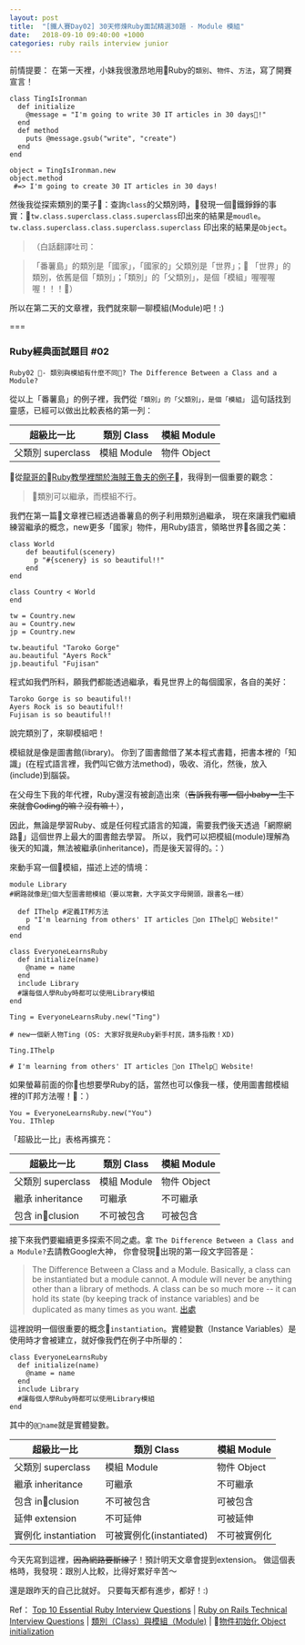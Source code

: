 ```yaml
---
layout: post
title:  "[鐵人賽Day02] 30天修煉Ruby面試精選30題 - Module 模組"
date:   2018-09-10 09:40:00 +1000
categories: ruby rails interview junior
---
```


前情提要：
在第一天裡，小妹我很激昂地用Ruby的`類別`、`物件`、`方法`，寫了開賽宣言！
```
class TingIsIronman
  def initialize
    @message = "I'm going to write 30 IT articles in 30 days!"
  end
  def method
    puts @message.gsub("write", "create")
  end
end

object = TingIsIronman.new
object.method
 #=> I'm going to create 30 IT articles in 30 days!
```
然後我從探索類別的栗子🌰：查詢`class`的父類別時，發現一個鐵錚錚的事實：`tw.class.superclass.class.superclass`印出來的結果是`moudle`。`tw.class.superclass.class.superclass.superclass` 印出來的結果是`Object`。 

>（白話翻譯吐司：
 
>「番薯島」的類別是「國家」，「國家的」父類別是「世界」；
>「世界」的類別，依舊是個「類別」；「類別」的「父類別」，是個「模組」喔喔喔喔！！！）

所以在第二天的文章裡，我們就來聊一聊模組(Module)吧！:)

===
### Ruby經典面試題目 #02

` Ruby02 - 類別與模組有什麼不同? The Difference Between a Class and a Module? `

從以上「番薯島」的例子裡，我們從`「類別」的「父類別」，是個「模組」` 這句話找到靈感，已經可以做出比較表格的第一列：

 | 超級比一比 | 類別 Class | 模組 Module 
------------- | ------------- | -------------
父類別 superclass  | 模組 Module  | 物件 Object 

從[龍哥的Ruby教學裡關於海賊王魯夫的例子](https://railsbook.tw/chapters/08-ruby-basic-4.html)，我得到一個重要的觀念：

> 類別可以繼承，而模組不行。

我們在第一篇文章裡已經透過番薯島的例子利用類別過繼承，
現在來讓我們繼續練習繼承的概念，new更多「國家」物件，用Ruby語言，領略世界各國之美：
```
class World 
    def beautiful(scenery)
      p "#{scenery} is so beautiful!!"
    end
end

class Country < World 
end

tw = Country.new 
au = Country.new
jp = Country.new

tw.beautiful "Taroko Gorge"
au.beautiful "Ayers Rock"
jp.beautiful "Fujisan"

```

程式如我們所料，願我們都能透過繼承，看見世界上的每個國家，各自的美好：
```
Taroko Gorge is so beautiful!!
Ayers Rock is so beautiful!!
Fujisan is so beautiful!!
```

說完類別了，來聊模組吧！

模組就是像是圖書館(library)。
你到了圖書館借了某本程式書籍，把書本裡的「知識」(在程式語言裡，我們叫它做方法method)，吸收、消化，然後，放入(include)到腦袋。

在父母生下我的年代裡，Ruby還沒有被創造出來（~~告訴我有哪一個小baby一生下來就會Coding的嘛？沒有嘛！~~），

因此，無論是學習Ruby、或是任何程式語言的知識，需要我們後天透過「網際網路」這個世界上最大的圖書館去學習。
所以，我們可以把模組(module)理解為後天的知識，無法被繼承(inheritance)，而是後天習得的。：）

來動手寫一個模組，描述上述的情境：

```
module Library 
#網路就像是個大型圖書館模組（要以常數，大字英文字母開頭，跟書名一樣）

  def IThelp #定義IT邦方法
    p "I'm learning from others' IT articles on IThelp Website!"
  end
end

class EveryoneLearnsRuby
  def initialize(name)
    @name = name
  end
  include Library 
  #讓每個人學Ruby時都可以使用Library模組
end

Ting = EveryoneLearnsRuby.new("Ting") 

# new一個新人物Ting (OS: 大家好我是Ruby新手村民，請多指教！XD)

Ting.IThelp  

# I'm learning from others' IT articles on IThelp Website!

```
如果螢幕前面的你也想要學Ruby的話，當然也可以像我一樣，使用圖書館模組裡的IT邦方法喔！：）

```
You = EveryoneLearnsRuby.new("You")
You. IThlep
```

「超級比一比」表格再擴充：

 | 超級比一比 | 類別 Class | 模組 Module 
------------- | ------------- | -------------
父類別 superclass  | 模組 Module  | 物件 Object 
繼承 inheritance  | 可繼承  | 不可繼承 
包含 inclusion  | 不可被包含  | 可被包含 


接下來我們要繼續更多探索不同之處。拿 `The Difference Between a Class and a Module?`去請教Google大神，
你會發現出現的第一段文字回答是：

> The Difference Between a Class and a Module. Basically, a class can be instantiated but a module cannot. A module will never be anything other than a library of methods. A class can be so much more -- it can hold its state (by keeping track of instance variables) and be duplicated as many times as you want. [出處](https://www.vikingcodeschool.com/professional-development-with-ruby/classes-vs-modules)

這裡說明一個很重要的概念`instantiation`。實體變數（Instance Variables）是使用時才會被建立，就好像我們在例子中所舉的：

```
class EveryoneLearnsRuby
  def initialize(name)
    @name = name
  end
  include Library 
  #讓每個人學Ruby時都可以使用Library模組
end
```
其中的`@name`就是實體變數。


 | 超級比一比 | 類別 Class | 模組 Module 
------------- | ------------- | -------------
父類別 superclass  | 模組 Module  | 物件 Object 
繼承 inheritance  | 可繼承  | 不可繼承 
包含 inclusion  | 不可被包含  | 可被包含 
延伸 extension  | 不可延伸  | 可被延伸
實例化 instantiation  | 可被實例化(instantiated)  | 不可被實例化 

今天先寫到這裡，~~因為網路要斷線了~~！預計明天文章會提到extension。
做這個表格時，我發現：跟別人比較，比得好累好辛苦～

還是跟昨天的自己比就好。
只要每天都有進步，都好！:)

Ref：
[Top 10 Essential Ruby Interview Questions](https://blog.bater.gq/ruby/2018/02/02/top-10-essential-ruby-interview-questions.html) |
[Ruby on Rails Technical Interview Questions](https://github.com/timurcatakli/ruby-on-rails-interview-questions-answers) |
[類別（Class）與模組（Module)](https://railsbook.tw/chapters/08-ruby-basic-4.html) |
[物件初始化 Object initialization](https://guides.ruby.tw/ruby/objinitialization.html)
